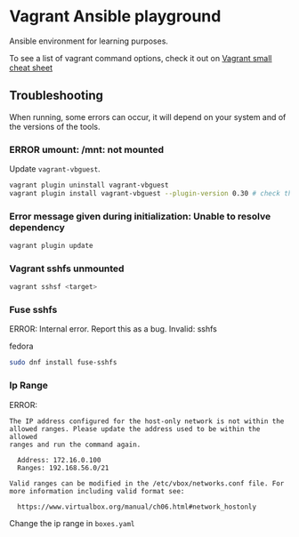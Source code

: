 # Vagrant Ansible playground

Ansible environment for learning purposes.

To see a list of vagrant command options, check it out on [Vagrant small cheat sheet](https://site-nogsantos.web.app/posts/vagrant/)

## Troubleshooting

When running, some errors can occur, it will depend on your system and of the versions of the tools.

### ERROR umount: /mnt: not mounted

Update `vagrant-vbguest`.

```bash
vagrant plugin uninstall vagrant-vbguest
vagrant plugin install vagrant-vbguest --plugin-version 0.30 # check the last version at https://github.com/dotless-de/vagrant-vbguest
```

### Error message given during initialization: Unable to resolve dependency

```bash
vagrant plugin update
```

### Vagrant sshfs unmounted

```bash
vagrant sshsf <target>
```

### Fuse sshfs

ERROR: Internal error. Report this as a bug. Invalid: sshfs

fedora

```bash
sudo dnf install fuse-sshfs
```

### Ip Range

ERROR:
```
The IP address configured for the host-only network is not within the
allowed ranges. Please update the address used to be within the allowed
ranges and run the command again.

  Address: 172.16.0.100
  Ranges: 192.168.56.0/21

Valid ranges can be modified in the /etc/vbox/networks.conf file. For
more information including valid format see:

  https://www.virtualbox.org/manual/ch06.html#network_hostonly
```

Change the ip range in `boxes.yaml`
